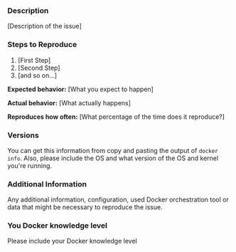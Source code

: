 <!--

Do you want to ask a question about Zabbix or are you looking Zabbix support?
Please find better place: http://zabbix.org/wiki/Getting_help

Do you want commercial paid support from Monitoring Artist?
Please use email: info@monitoringartist.com

-->

### Description

[Description of the issue]

### Steps to Reproduce

1. [First Step]
2. [Second Step]
3. [and so on...]

**Expected behavior:** [What you expect to happen]

**Actual behavior:** [What actually happens]

**Reproduces how often:** [What percentage of the time does it reproduce?]

### Versions

You can get this information from copy and pasting the output of `docker info`.
Also, please include the OS and what version of the OS and kernel you're running.

### Additional Information

Any additional information, configuration, used Docker orchestration tool or
data that might be necessary to reproduce the issue.

### You Docker knowledge level

Please include your Docker knowledge level
